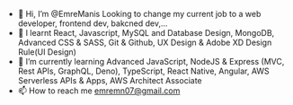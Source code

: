 - 👋 Hi, I’m @EmreManis Looking to change my current job to a web developer, frontend dev, bakcned dev,...
- 👀 I learnt  React, Javascript, MySQL and Database Design, MongoDB, Advanced CSS & SASS, Git & Github, UX Design & Adobe XD Design Rule(UI Design)
- 🌱 I’m currently learning Advanced JavaScript, NodeJS & Express (MVC, Rest APIs, GraphQL, Deno), TypeScript, React Native, Angular, AWS Serverless APIs & Apps, AWS Architect Associate  
- 📫 How to reach me emremn07@gmail.com

